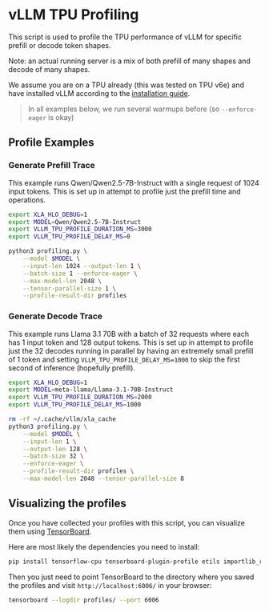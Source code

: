 # vLLM TPU Profiling

This script is used to profile the TPU performance of vLLM for specific prefill or decode token shapes.

Note: an actual running server is a mix of both prefill of many shapes and decode of many shapes.

We assume you are on a TPU already (this was tested on TPU v6e) and have installed vLLM according to the [installation guide](https://docs.vllm.ai/en/latest/getting_started/installation/google_tpu.html).

> In all examples below, we run several warmups before (so `--enforce-eager` is okay)

## Profile Examples

### Generate Prefill Trace

This example runs Qwen/Qwen2.5-7B-Instruct with a single request of 1024 input tokens. This is set up in attempt to profile just the prefill time and operations.

```bash
export XLA_HLO_DEBUG=1
export MODEL=Qwen/Qwen2.5-7B-Instruct
export VLLM_TPU_PROFILE_DURATION_MS=3000
export VLLM_TPU_PROFILE_DELAY_MS=0

python3 profiling.py \
    --model $MODEL \
    --input-len 1024 --output-len 1 \
    --batch-size 1 --enforce-eager \
    --max-model-len 2048 \
    --tensor-parallel-size 1 \
    --profile-result-dir profiles
```

### Generate Decode Trace

This example runs Llama 3.1 70B with a batch of 32 requests where each has 1 input token and 128 output tokens. This is set up in attempt to profile just the 32 decodes running in parallel by having an extremely small prefill of 1 token and setting `VLLM_TPU_PROFILE_DELAY_MS=1000` to skip the first second of inference (hopefully prefill).

```bash
export XLA_HLO_DEBUG=1
export MODEL=meta-llama/Llama-3.1-70B-Instruct
export VLLM_TPU_PROFILE_DURATION_MS=2000
export VLLM_TPU_PROFILE_DELAY_MS=1000

rm -rf ~/.cache/vllm/xla_cache
python3 profiling.py \
    --model $MODEL \
    --input-len 1 \
    --output-len 128 \
    --batch-size 32 \
    --enforce-eager \
    --profile-result-dir profiles \
    --max-model-len 2048 --tensor-parallel-size 8
```

## Visualizing the profiles

Once you have collected your profiles with this script, you can visualize them using [TensorBoard](https://cloud.google.com/tpu/docs/pytorch-xla-performance-profiling-tpu-vm).

Here are most likely the dependencies you need to install:

```bash
pip install tensorflow-cpu tensorboard-plugin-profile etils importlib_resources
```

Then you just need to point TensorBoard to the directory where you saved the profiles and visit `http://localhost:6006/` in your browser:

```bash
tensorboard --logdir profiles/ --port 6006
```
